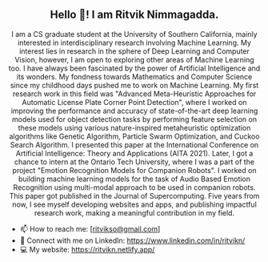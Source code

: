 <h2 align='center'>Hello 👋! I am Ritvik Nimmagadda.</h2> 

<p align = 'center'>
  I am a CS graduate student at the University of Southern California, mainly interested in interdisciplinary research involving Machine Learning. 
  My interest lies in research in the sphere of Deep Learning and Computer Vision, however, I am open to exploring other areas of Machine Learning too. 
  I have always been fascinated by the power of Artificial Intelligence and its wonders. 
  My fondness towards Mathematics and Computer Science since my childhood days pushed me to work on Machine Learning. 
  My first research work in this field was "Advanced Meta-Heuristic Approaches for Automatic License Plate Corner Point Detection", where I worked on improving the performance and accuracy of state-of-the-art deep learning models used for object detection tasks by performing feature selection on these models using various nature-inspired metaheuristic optimization algorithms like Genetic Algorithm, Particle Swarm Optimization, and Cuckoo Search Algorithm. I presented this paper at the International Conference on Artificial Intelligence: Theory and Applications (AITA 2021).
  Later, I got a chance to intern at the Ontario Tech University, where I was a part of the project "Emotion Recognition Models for Companion Robots". I worked on building machine learning models for the task of Audio Based Emotion Recognition using multi-modal approach to be used in companion robots. This paper got published in the Journal of Supercomputing.
  Five years from now, I see myself developing websites and apps, and publishing impactful research work, making a meaningful contribution in my field.
</p>
  
- 📫 How to reach me: [ritvikso@gmail.com]
- 👋 Connect with me on LinkedIn: https://www.linkedin.com/in/ritvikn/
- 💻 My website: https://ritvikn.netlify.app/

<!---
RitvikN18/RitvikN18 is a ✨ special ✨ repository because its `README.md` (this file) appears on your GitHub profile.
You can click the Preview link to take a look at your changes.
--->
